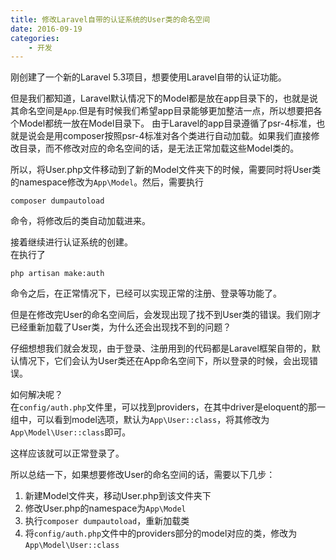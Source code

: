 ```yaml
---
title: 修改Laravel自带的认证系统的User类的命名空间
date: 2016-09-19
categories:
    - 开发
---
```




刚创建了一个新的Laravel 5.3项目，想要使用Laravel自带的认证功能。  

<!--more-->

但是我们都知道，Laravel默认情况下的Model都是放在app目录下的，也就是说其命名空间是`App`.但是有时候我们希望app目录能够更加整洁一点，所以想要把各个Model都统一放在Model目录下。
由于Laravel的app目录遵循了psr-4标准，也就是说会是用composer按照psr-4标准对各个类进行自动加载。如果我们直接修改目录，而不修改对应的命名空间的话，是无法正常加载这些Model类的。

所以，将User.php文件移动到了新的Model文件夹下的时候，需要同时将User类的namespace修改为`App\Model`。然后，需要执行
```
composer dumpautoload
```
命令，将修改后的类自动加载进来。


接着继续进行认证系统的创建。  
在执行了
```
php artisan make:auth
```
命令之后，在正常情况下，已经可以实现正常的注册、登录等功能了。

但是在修改完User的命名空间后，会发现出现了找不到User类的错误。我们刚才已经重新加载了User类，为什么还会出现找不到的问题？

仔细想想我们就会发现，由于登录、注册用到的代码都是Laravel框架自带的，默认情况下，它们会认为User类还在App命名空间下，所以登录的时候，会出现错误。

如何解决呢？  
在`config/auth.php`文件里，可以找到providers，在其中driver是eloquent的那一组中，可以看到model选项，默认为`App\User::class`，将其修改为`App\Model\User::class`即可。

这样应该就可以正常登录了。


所以总结一下，如果想要修改User的命名空间的话，需要以下几步：

1. 新建Model文件夹，移动User.php到该文件夹下
2. 修改User.php的namespace为`App\Model`
3. 执行`composer dumpautoload`，重新加载类
4. 将`config/auth.php`文件中的providers部分的model对应的类，修改为`App\Model\User::class`